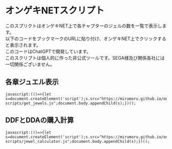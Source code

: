 # オンゲキNETスクリプト  
このスプリクトはオンゲキNET上で各チャプターのジェルの数を一覧で表示します。  
以下のコードをブックマークのURLに貼り付け、オンゲキNET上でクリックすると表示されます。    
このコードはChatGPTで開発しています。  
このスクリプトは個人的に作った非公式ツールです。SEGA様及び関係各社には一切関係ございません。  

## 各章ジュエル表示
```
javascript:(()=>{let s=document.createElement('script');s.src="https://mirumoru.github.io/ongeki-scripts/get_jewels.js";document.body.appendChild(s);})();  
```
## DDFとDDAの購入計算
```
javascript:(()=>{let s=document.createElement('script');s.src="https://mirumoru.github.io/ongeki-scripts/jewel_calculator.js";document.body.appendChild(s);})();  
```
